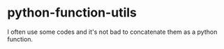 # python-function-utils
I often use some codes and it's not bad to concatenate them as a python function.
